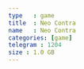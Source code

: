 ```yaml
---
type   : game
title  : Neo Contra
name   : Neo Contra
categories: [game]
telegram : 1204
size : 1.0 GB
---
```



